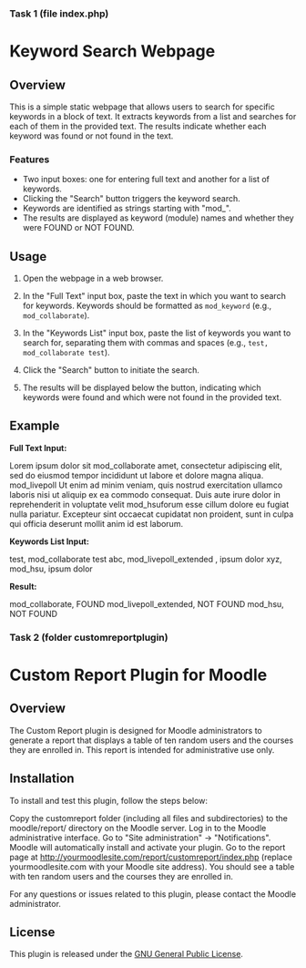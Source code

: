 ### Task 1 (file index.php)
# Keyword Search Webpage

## Overview

This is a simple static webpage that allows users to search for specific keywords in a block of text. It extracts keywords from a list and searches for each of them in the provided text. The results indicate whether each keyword was found or not found in the text.

### Features

- Two input boxes: one for entering full text and another for a list of keywords.
- Clicking the "Search" button triggers the keyword search.
- Keywords are identified as strings starting with "mod_".
- The results are displayed as keyword (module) names and whether they were FOUND or NOT FOUND.

## Usage

1. Open the webpage in a web browser.

2. In the "Full Text" input box, paste the text in which you want to search for keywords. Keywords should be formatted as `mod_keyword` (e.g., `mod_collaborate`).

3. In the "Keywords List" input box, paste the list of keywords you want to search for, separating them with commas and spaces (e.g., `test, mod_collaborate test`).

4. Click the "Search" button to initiate the search.

5. The results will be displayed below the button, indicating which keywords were found and which were not found in the provided text.

## Example

**Full Text Input:**

Lorem ipsum dolor sit mod_collaborate amet, consectetur adipiscing elit, sed do eiusmod tempor incididunt ut labore et dolore magna aliqua. mod_livepoll Ut enim ad minim veniam, quis nostrud exercitation ullamco laboris nisi ut aliquip ex ea commodo consequat. Duis aute irure dolor in reprehenderit in voluptate velit mod_hsuforum esse cillum dolore eu fugiat nulla pariatur. Excepteur sint occaecat cupidatat non proident, sunt in culpa qui officia deserunt mollit anim id est laborum.


**Keywords List Input:**

test, mod_collaborate test
abc, mod_livepoll_extended , ipsum dolor
xyz, mod_hsu, ipsum dolor


**Result:**

mod_collaborate, FOUND
mod_livepoll_extended, NOT FOUND
mod_hsu, NOT FOUND


### Task 2 (folder customreportplugin)
# Custom Report Plugin for Moodle

## Overview

The Custom Report plugin is designed for Moodle administrators to generate a report that displays a table of ten random users and the courses they are enrolled in. This report is intended for administrative use only.

## Installation

To install and test this plugin, follow the steps below:

Copy the customreport folder (including all files and subdirectories) to the moodle/report/ directory on the Moodle server.
Log in to the Moodle administrative interface.
Go to "Site administration" -> "Notifications". Moodle will automatically install and activate your plugin.
Go to the report page at http://yourmoodlesite.com/report/customreport/index.php (replace yourmoodlesite.com with your Moodle site address). You should see a table with ten random users and the courses they are enrolled in.

For any questions or issues related to this plugin, please contact the Moodle administrator.

## License

This plugin is released under the [GNU General Public License](LICENSE).
